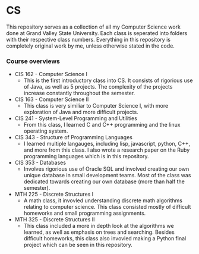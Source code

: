 # CS
 
This repository serves as a collection of all my Computer Science work done at Grand Valley State University. Each class is seperated into folders with their respective class numbers. Everything in this repository is completely original work by me, unless otherwise stated in the code.

### Course overviews
- CIS 162 - Computer Science I
  - This is the first introductory class into CS. It consists of rigorious use of Java, as well as 5 projects. The complexity of the projects increase constantly throughout the semester.
- CIS 163 - Computer Science II
  - This class is very similiar to Computer Science I, with more exploration of Java and more difficult projects.
- CIS 241 - System-Level Programming and Utilities
  - From this class, I learned C and C++ programming and the linux operating system. 
- CIS 343 - Structure of Programming Languages
  - I learned multiple langauges, including lisp, javascript, python, C++, and more from this class. I also wrote a research paper on the Ruby programming languages which is in this repository. 
- CIS 353 - Databases
  - Involves rigorious use of Oracle SQL and involved creating our own unique database in small development teams. Most of the class was dedicated towards creating our own database (more than half the semester). 
- MTH 225 - Discrete Structures I
  - A math class, it invovled understanding discrete math algorithms relating to computer science. This class consisted mostly of difficult homeworks and small programming assignments. 
- MTH 325 - Discrete Structures II
  - This class included a more in depth look at the algorithms we learned, as well as emphasis on trees and searching. Besides difficult homeworks, this class also invovled making a Python final project which can be seen in this repository. 

